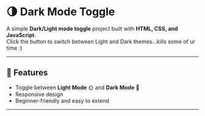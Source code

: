 # 🌗 Dark Mode Toggle

A simple **Dark/Light mode toggle** project built with **HTML, CSS, and JavaScript**.  
Click the button to switch between Light and Dark themes...kills some of ur time :)

---

## 🚀 Features
- Toggle between **Light Mode** 🌞 and **Dark Mode** 🌙
- Responsive design
- Beginner-friendly and easy to extend

---
